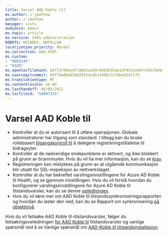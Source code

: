 ```yaml
---
title: Varsel AAD Koble til
ms.author: v-jmathew
author: v-jmathew
manager: scotv
audience: Admin
ms.topic: article
ms.service: o365-administration
ROBOTS: NOINDEX, NOFOLLOW
localization_priority: Normal
ms.collection: Adm_O365
ms.custom:
- "9003245"
- "9326"
ms.openlocfilehash: b8713700ee4fc8863a269c99b92954e1df45e1e647c491fb9b439ab83c49f2ff
ms.sourcegitcommit: b5f7da89a650d2915dc652449623c78be6247175
ms.translationtype: MT
ms.contentlocale: nb-NO
ms.lasthandoff: 08/05/2021
ms.locfileid: "54097315"
---
```

# <a name="notification-aad-connect"></a>Varsel AAD Koble til

- Kontroller at du er autorisert til å utføre operasjonen. Globale administratorer har tilgang som standard. I tillegg kan du bruke rollebasert [tilgangskontroll til](https://docs.microsoft.com/azure/active-directory/connect-health/active-directory-aadconnect-health-operations) å delegere registreringstillatelse til bidragsyter.
- Kontroller at de nødvendige endepunktene er aktivert, og ikke blokkert på grunn av brannmuren. Hvis du vil ha mer informasjon, kan du se [krav](https://docs.microsoft.com/azure/active-directory/hybrid/how-to-connect-health-agent-install).
- Registreringen kan mislykkes på grunn av at utgående kommunikasjon blir utsatt for SSL-inspeksjon av nettverkslaget.
- Kontroller at du har bekreftet varslingsinnstillingene for Azure AD Koble til Health, og se gjennom innstillingen. Hvis du vil forstå hvordan du konfigurerer varslingsinnstillingene for Azure AD Koble til tilstandsvarsler, kan du se denne [veiledningen](https://docs.microsoft.com/azure/active-directory/hybrid/how-to-connect-health-operations).
- Hvis du vil lære mer om AAD Koble til tilstandssynkroniseringsrapporten og hvordan du laster den ned, kan du se Rapport om synkronisering [på objektnivå](https://docs.microsoft.com/azure/active-directory/hybrid/how-to-connect-health-sync).

Hvis du vil feilsøke AAD Koble til-tilstandsvarsler, følger du feilsøkingsveiledningen [for AAD Koble til](https://docs.microsoft.com/azure/active-directory/hybrid/how-to-connect-health-data-freshness) tilstandsvarsler og vanlige spørsmål ved å se Vanlige spørsmål om [AAD-Koble til tilstandsinstallasjon](https://docs.microsoft.com/azure/active-directory/hybrid/reference-connect-health-faq).
